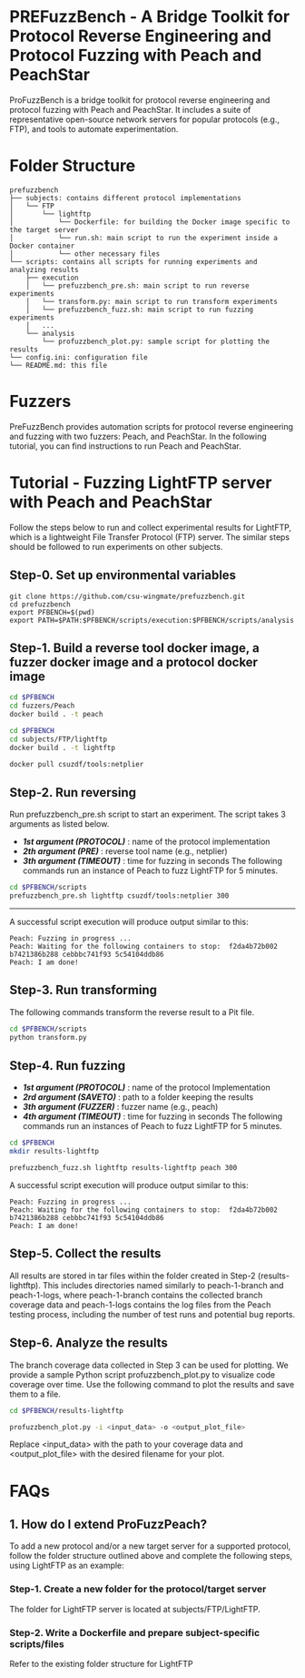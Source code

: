 # PREFuzzBench - A Bridge Toolkit for Protocol Reverse Engineering and Protocol Fuzzing with Peach and PeachStar
ProFuzzBench is a bridge toolkit for protocol reverse engineering and protocol fuzzing with Peach and PeachStar. It includes a suite of representative open-source network servers for popular protocols (e.g., FTP), and tools to automate experimentation.
# Folder Structure
```
prefuzzbench
├── subjects: contains different protocol implementations
│   └── FTP
│       └── lightftp
│           └── Dockerfile: for building the Docker image specific to the target server
│           └── run.sh: main script to run the experiment inside a Docker container
│           └── other necessary files
└── scripts: contains all scripts for running experiments and analyzing results
    ├── execution
    │   └── prefuzzbench_pre.sh: main script to run reverse experiments
    │   └── transform.py: main script to run transform experiments
    │   └── prefuzzbench_fuzz.sh: main script to run fuzzing experiments
    │   ...
    └── analysis
        └── profuzzbench_plot.py: sample script for plotting the results
└── config.ini: configuration file
└── README.md: this file
```
# Fuzzers
PreFuzzBench provides automation scripts for protocol reverse engineering and fuzzing with two fuzzers: Peach, and PeachStar.
In the following tutorial, you can find instructions to run Peach and PeachStar.
# Tutorial - Fuzzing LightFTP server with Peach and PeachStar
Follow the steps below to run and collect experimental results for LightFTP, which is a lightweight File Transfer Protocol (FTP) server. The similar steps should be followed to run experiments on other subjects.
## Step-0. Set up environmental variables
```
git clone https://github.com/csu-wingmate/prefuzzbench.git
cd prefuzzbench
export PFBENCH=$(pwd)
export PATH=$PATH:$PFBENCH/scripts/execution:$PFBENCH/scripts/analysis
```

## Step-1. Build a reverse tool docker image, a fuzzer docker image and a protocol docker image
```bash
cd $PFBENCH
cd fuzzers/Peach
docker build . -t peach
```
```bash
cd $PFBENCH
cd subjects/FTP/lightftp
docker build . -t lightftp
```
```bash
docker pull csuzdf/tools:netplier
```

## Step-2. Run reversing
Run prefuzzbench_pre.sh script to start an experiment. The script takes 3 arguments as listed below.
- ***1st argument (PROTOCOL)*** : name of the protocol implementation
- ***2th argument (PRE)***   : reverse tool name (e.g., netplier)
- ***3th argument (TIMEOUT)***  : time for fuzzing in seconds
The following commands run an instance of Peach to fuzz LightFTP for 5 minutes.

```bash
cd $PFBENCH/scripts
prefuzzbench_pre.sh lightftp csuzdf/tools:netplier 300
```
_________________
A successful script execution will produce output similar to this:
```
Peach: Fuzzing in progress ...
Peach: Waiting for the following containers to stop:  f2da4b72b002 b7421386b288 cebbbc741f93 5c54104ddb86
Peach: I am done!
```

## Step-3. Run transforming
The following commands transform the reverse result to a Pit file.

```bash
cd $PFBENCH/scripts
python transform.py
```

## Step-4. Run fuzzing
- ***1st argument (PROTOCOL)*** : name of the protocol Implementation
- ***2rd argument (SAVETO)***   : path to a folder keeping the results
- ***3th argument (FUZZER)***   : fuzzer name (e.g., peach)
- ***4th argument (TIMEOUT)***  : time for fuzzing in seconds
The following commands run an instances of Peach to fuzz LightFTP for 5 minutes.

```bash
cd $PFBENCH
mkdir results-lightftp

prefuzzbench_fuzz.sh lightftp results-lightftp peach 300
```
A successful script execution will produce output similar to this:
```
Peach: Fuzzing in progress ...
Peach: Waiting for the following containers to stop:  f2da4b72b002 b7421386b288 cebbbc741f93 5c54104ddb86
Peach: I am done!
```

## Step-5. Collect the results
All results are stored in tar files within the folder created in Step-2 (results-lightftp). This includes directories named similarly to peach-1-branch and peach-1-logs, where peach-1-branch contains the collected branch coverage data and peach-1-logs contains the log files from the Peach testing process, including the number of test runs and potential bug reports.

## Step-6. Analyze the results
The branch coverage data collected in Step 3 can be used for plotting. We provide a sample Python script profuzzbench_plot.py to visualize code coverage over time. Use the following command to plot the results and save them to a file.
```bash
cd $PFBENCH/results-lightftp

profuzzbench_plot.py -i <input_data> -o <output_plot_file>
```
Replace <input_data> with the path to your coverage data and <output_plot_file> with the desired filename for your plot.

# FAQs
## 1. How do I extend ProFuzzPeach?
To add a new protocol and/or a new target server for a supported protocol, follow the folder structure outlined above and complete the following steps, using LightFTP as an example:

### Step-1. Create a new folder for the protocol/target server
The folder for LightFTP server is located at subjects/FTP/LightFTP.

### Step-2. Write a Dockerfile and prepare subject-specific scripts/files
Refer to the existing folder structure for LightFTP
